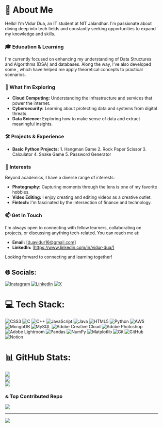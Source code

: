# 👤 About Me

Hello! I'm Vidur Dua, an IT student at NIT Jalandhar. I'm passionate about diving deep into tech fields and constantly seeking opportunities to expand my knowledge and skills.

### 🎓 Education & Learning

I'm currently focused on enhancing my understanding of Data Structures and Algorithms (DSA) and databases. Along the way, I've also developed some , which have helped me apply theoretical concepts to practical scenarios.

### 🚀 What I’m Exploring

- **Cloud Computing:** Understanding the infrastructure and services that power the internet.
- **Cybersecurity:** Learning about protecting data and systems from digital threats.
- **Data Science:** Exploring how to make sense of data and extract meaningful insights.

### 🛠️ Projects & Experience

- **Basic Python Projects:** 1. Hangman Game 2. Rock Paper Scissor 3. Calculator 4. Snake Game 5. Password Generator

### 🌟 Interests

Beyond academics, I have a diverse range of interests:

- **Photography:** Capturing moments through the lens is one of my favorite hobbies.
- **Video Editing:** I enjoy creating and editing videos as a creative outlet.
- **Fintech:** I'm fascinated by the intersection of finance and technology.

### 📫 Get In Touch

I'm always open to connecting with fellow learners, collaborating on projects, or discussing anything tech-related. You can reach me at:

- **Email:** [duavidur16@gmail.com]
- **LinkedIn:** [https://www.linkedin.com/in/vidur-dua/]

Looking forward to connecting and learning together!



## 🌐 Socials:
[![Instagram](https://img.shields.io/badge/Instagram-%23E4405F.svg?logo=Instagram&logoColor=white)](https://instagram.com/vidurdua) [![LinkedIn](https://img.shields.io/badge/LinkedIn-%230077B5.svg?logo=linkedin&logoColor=white)](https://linkedin.com/in/vidur-dua) [![X](https://img.shields.io/badge/X-black.svg?logo=X&logoColor=white)](https://x.com/@DuaVidur) 

# 💻 Tech Stack:
![CSS3](https://img.shields.io/badge/css3-%231572B6.svg?style=for-the-badge&logo=css3&logoColor=white) ![C](https://img.shields.io/badge/c-%2300599C.svg?style=for-the-badge&logo=c&logoColor=white) ![C++](https://img.shields.io/badge/c++-%2300599C.svg?style=for-the-badge&logo=c%2B%2B&logoColor=white) ![JavaScript](https://img.shields.io/badge/javascript-%23323330.svg?style=for-the-badge&logo=javascript&logoColor=%23F7DF1E) ![Java](https://img.shields.io/badge/java-%23ED8B00.svg?style=for-the-badge&logo=openjdk&logoColor=white) ![HTML5](https://img.shields.io/badge/html5-%23E34F26.svg?style=for-the-badge&logo=html5&logoColor=white) ![Python](https://img.shields.io/badge/python-3670A0?style=for-the-badge&logo=python&logoColor=ffdd54) ![AWS](https://img.shields.io/badge/AWS-%23FF9900.svg?style=for-the-badge&logo=amazon-aws&logoColor=white) ![MongoDB](https://img.shields.io/badge/MongoDB-%234ea94b.svg?style=for-the-badge&logo=mongodb&logoColor=white) ![MySQL](https://img.shields.io/badge/mysql-4479A1.svg?style=for-the-badge&logo=mysql&logoColor=white) ![Adobe Creative Cloud](https://img.shields.io/badge/Adobe%20Creative%20Cloud-DA1F26.svg?style=for-the-badge&logo=Adobe%20Creative%20Cloud&logoColor=white) ![Adobe Photoshop](https://img.shields.io/badge/adobe%20photoshop-%2331A8FF.svg?style=for-the-badge&logo=adobe%20photoshop&logoColor=white) ![Adobe Lightroom](https://img.shields.io/badge/Adobe%20Lightroom-31A8FF.svg?style=for-the-badge&logo=Adobe%20Lightroom&logoColor=white) ![Pandas](https://img.shields.io/badge/pandas-%23150458.svg?style=for-the-badge&logo=pandas&logoColor=white) ![NumPy](https://img.shields.io/badge/numpy-%23013243.svg?style=for-the-badge&logo=numpy&logoColor=white) ![Matplotlib](https://img.shields.io/badge/Matplotlib-%23ffffff.svg?style=for-the-badge&logo=Matplotlib&logoColor=black) ![Git](https://img.shields.io/badge/git-%23F05033.svg?style=for-the-badge&logo=git&logoColor=white) ![GitHub](https://img.shields.io/badge/github-%23121011.svg?style=for-the-badge&logo=github&logoColor=white) ![Notion](https://img.shields.io/badge/Notion-%23000000.svg?style=for-the-badge&logo=notion&logoColor=white)
# 📊 GitHub Stats:
![](https://github-readme-stats.vercel.app/api?username=vidur-24&theme=monokai&hide_border=false&include_all_commits=false&count_private=false)<br/>
![](https://github-readme-streak-stats.herokuapp.com/?user=vidur-24&theme=monokai&hide_border=false)<br/>
![](https://github-readme-stats.vercel.app/api/top-langs/?username=vidur-24&theme=monokai&hide_border=false&include_all_commits=false&count_private=false&layout=compact)

### 🔝 Top Contributed Repo
![](https://github-contributor-stats.vercel.app/api?username=vidur-24&limit=5&theme=gruvbox_light&combine_all_yearly_contributions=true)

---
[![](https://visitcount.itsvg.in/api?id=vidur-24&icon=5&color=2)](https://visitcount.itsvg.in)

<!-- Proudly created with GPRM ( https://gprm.itsvg.in ) -->
